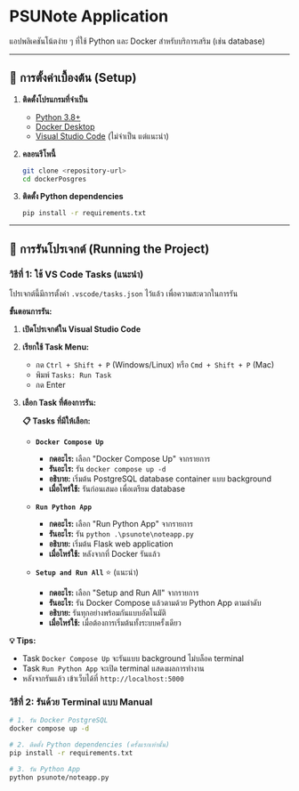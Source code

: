 # PSUNote Application

แอปพลิเคชันโน้ตง่าย ๆ ที่ใช้ Python และ Docker สำหรับบริการเสริม (เช่น database)

---

## 🔧 การตั้งค่าเบื้องต้น (Setup)

1. **ติดตั้งโปรแกรมที่จำเป็น**

   - [Python 3.8+](https://www.python.org/downloads/)
   - [Docker Desktop](https://www.docker.com/products/docker-desktop)
   - [Visual Studio Code](https://code.visualstudio.com/) (ไม่จำเป็น แต่แนะนำ)

2. **คลอนรีโพนี้**

   ```bash
   git clone <repository-url>
   cd dockerPosgres
   ```

3. **ติดตั้ง Python dependencies**
   ```bash
   pip install -r requirements.txt
   ```

---

## 🚀 การรันโปรเจกต์ (Running the Project)

### วิธีที่ 1: ใช้ VS Code Tasks (แนะนำ)

โปรเจกต์นี้มีการตั้งค่า `.vscode/tasks.json` ไว้แล้ว เพื่อความสะดวกในการรัน

**ขั้นตอนการรัน:**

1. **เปิดโปรเจกต์ใน Visual Studio Code**

2. **เรียกใช้ Task Menu:**

   - กด `Ctrl + Shift + P` (Windows/Linux) หรือ `Cmd + Shift + P` (Mac)
   - พิมพ์ `Tasks: Run Task`
   - กด Enter

3. **เลือก Task ที่ต้องการรัน:**

   **📋 Tasks ที่มีให้เลือก:**

   - **`Docker Compose Up`**

     - **กดอะไร:** เลือก "Docker Compose Up" จากรายการ
     - **รันอะไร:** รัน `docker compose up -d`
     - **อธิบาย:** เริ่มต้น PostgreSQL database container แบบ background
     - **เมื่อไหร่ใช้:** รันก่อนเสมอ เพื่อเตรียม database

   - **`Run Python App`**

     - **กดอะไร:** เลือก "Run Python App" จากรายการ
     - **รันอะไร:** รัน `python .\psunote\noteapp.py`
     - **อธิบาย:** เริ่มต้น Flask web application
     - **เมื่อไหร่ใช้:** หลังจากที่ Docker รันแล้ว

   - **`Setup and Run All`** ⭐ (แนะนำ)
     - **กดอะไร:** เลือก "Setup and Run All" จากรายการ
     - **รันอะไร:** รัน Docker Compose แล้วตามด้วย Python App ตามลำดับ
     - **อธิบาย:** รันทุกอย่างพร้อมกันแบบอัตโนมัติ
     - **เมื่อไหร่ใช้:** เมื่อต้องการเริ่มต้นทั้งระบบครั้งเดียว

**💡 Tips:**

- Task `Docker Compose Up` จะรันแบบ background ไม่บล็อค terminal
- Task `Run Python App` จะเปิด terminal แสดงผลการทำงาน
- หลังจากรันแล้ว เข้าเว็บได้ที่ `http://localhost:5000`

### วิธีที่ 2: รันด้วย Terminal แบบ Manual

```bash
# 1. รัน Docker PostgreSQL
docker compose up -d

# 2. ติดตั้ง Python dependencies (ครั้งแรกเท่านั้น)
pip install -r requirements.txt

# 3. รัน Python App
python psunote/noteapp.py
```
